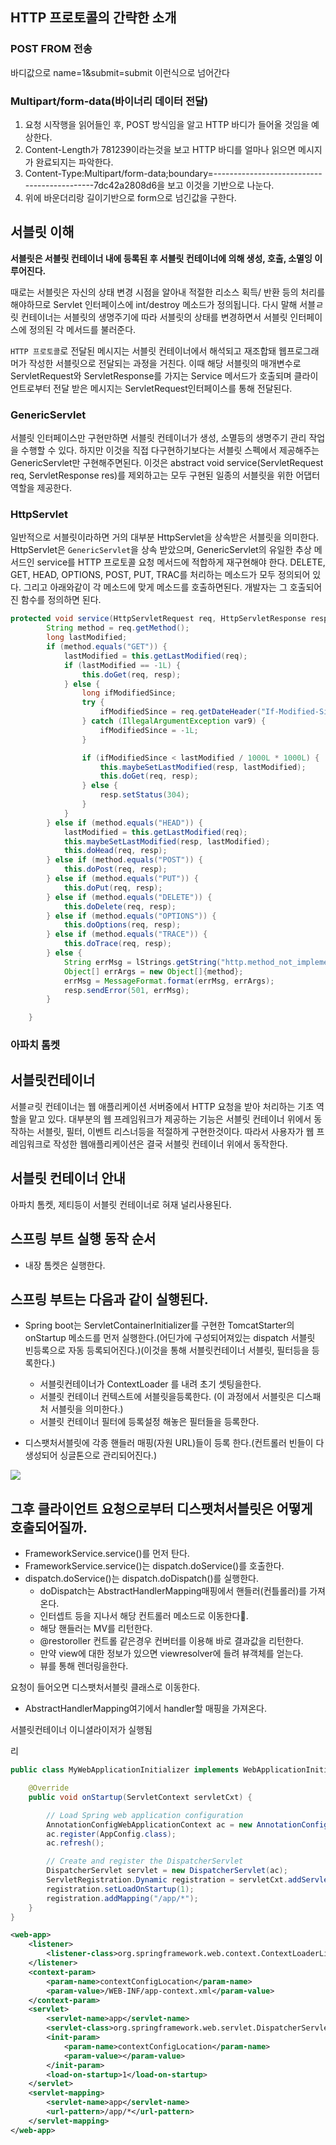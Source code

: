 ## HTTP 프로토콜의 간략한 소개

### POST FROM 전송
바디값으로 name=1&submit=submit 이런식으로 넘어간다

### Multipart/form-data(바이너리 데이터 전달)
1. 요청 시작행을 읽어들인 후, POST 방식임을 알고 HTTP 바디가 들어올 것임을 예상한다.
2. Content-Length가 781239이라는것을 보고 HTTP 바디를 얼마나 읽으면 메시지가 완료되지는 파악한다.
3. Content-Type:Multipart/form-data;boundary=--------------------------------------------7dc42a2808d6을 보고 이것을 기반으로 나눈다.
4. 위에 바운더리랑 길이기반으로 form으로 넘긴값을 구한다.




## 서블릿 이해
**서블릿은 서블릿 컨테이너 내에 등록된 후 서블릿 컨테이너에 의해 생성, 호출, 소멸잉 이루어진다.**

때로는 서블릿은 자신의 상태 변경 시점을 알아내 적절한 리소스 획득/ 반환 등의 처리를 해야하므로 Servlet 인터페이스에 int/destroy 메소드가 정의됩니다. 다시 말해 서블ㄹ릿 컨테이너는 서블릿의 생명주기에 따라 서블릿의 상태를 변경하면서 서블릿 인터페이스에 정의된 각 메서드를 불러준다.

`HTTP 프로토콜`로 전달된 메시지는 서블릿 컨테이너에서 해석되고 재조합돼 웹프로그래머가 작성한 서블릿으로 전달되는 과정을 거친다. 이때 해당 서블릿의 매개변수로 ServletRequest와 ServletResponse를 가지는 Service 메서드가 호출되며 클라이언트로부터 전달 받은 메시지는 ServletRequest인터페이스를 통해 전달된다.

### GenericServlet
서블릿 인터페이스만 구현만하면 서블릿 컨테이너가 생성, 소멸등의 생명주기 관리 작업을 수행할 수 있다. 하지만 이것을 직접 다구현하기보다는 서블릿 스펙에서 제공해주는 GenericServlet만 구현해주면된다. 이것은 abstract void service(ServletRequest req, ServletResponse res)를 제외하고는 모두 구현된 일종의 서블릿을 위한 어댑터 역할을 제공한다.

### HttpServlet
일반적으로 서블릿이라하면 거의 대부분 HttpServlet을 상속받은 서블릿을 의미한다. HttpServlet은 `GenericServlet`을 상속 받았으며, GenericServlet의 유일한 추상 메서드인 service를 HTTP 프로토콜 요청 메서드에 적합하게 재구현해야 한다.
DELETE, GET, HEAD, OPTIONS, POST, PUT, TRAC를 처리하는 메소드가 모두 정의되어 있다. 그리고 아래와같이 각 메소드에 맞게 메소드를 호출하면된다. 개발자는 그 호출되어진 함수를 정의하면 된다.

```java
protected void service(HttpServletRequest req, HttpServletResponse resp) throws ServletException, IOException {
        String method = req.getMethod();
        long lastModified;
        if (method.equals("GET")) {
            lastModified = this.getLastModified(req);
            if (lastModified == -1L) {
                this.doGet(req, resp);
            } else {
                long ifModifiedSince;
                try {
                    ifModifiedSince = req.getDateHeader("If-Modified-Since");
                } catch (IllegalArgumentException var9) {
                    ifModifiedSince = -1L;
                }

                if (ifModifiedSince < lastModified / 1000L * 1000L) {
                    this.maybeSetLastModified(resp, lastModified);
                    this.doGet(req, resp);
                } else {
                    resp.setStatus(304);
                }
            }
        } else if (method.equals("HEAD")) {
            lastModified = this.getLastModified(req);
            this.maybeSetLastModified(resp, lastModified);
            this.doHead(req, resp);
        } else if (method.equals("POST")) {
            this.doPost(req, resp);
        } else if (method.equals("PUT")) {
            this.doPut(req, resp);
        } else if (method.equals("DELETE")) {
            this.doDelete(req, resp);
        } else if (method.equals("OPTIONS")) {
            this.doOptions(req, resp);
        } else if (method.equals("TRACE")) {
            this.doTrace(req, resp);
        } else {
            String errMsg = lStrings.getString("http.method_not_implemented");
            Object[] errArgs = new Object[]{method};
            errMsg = MessageFormat.format(errMsg, errArgs);
            resp.sendError(501, errMsg);
        }

    }
```


### 아파치 톰켓


## 서블릿컨테이너
서블ㄹ릿 컨테이너는 웹 애플리케이션 서버중에서 HTTP 요청을 받아 처리하는 기초 역할을 맡고 있다. 대부분의 웹 프레임워크가 제공하는 기능은 서블릿 컨테이너 위에서 동작하는 서블릿, 필터, 이벤트 리스너등을 적절하게 구현한것이다. 따라서 사용자가 웹 프레임워크로 작성한 웹애플리케이션은 결국 서블릿 컨테이너 위에서 동작한다.


## 서블릿 컨테이너 안내
아파치 톰켓, 제티등이 서블릿 컨테이너로 혀재 널리사용된다.


## 스프링 부트 실행 동작 순서

* 내장 톰켓은 실행한다.




## 스프링 부트는 다음과 같이 실행된다.

* Spring boot는 ServletContainerInitializer를 구현한 TomcatStarter의 onStartup 메소드를 먼저 실행한다.(어딘가에 구성되어져있는 dispatch 서블릿 빈등록으로 자동 등록되어진다.)(이것을 통해 서블릿컨테이너 서블릿, 필터등을 등록한다.)
    * 서블릿컨테이너가 ContextLoader 를 내려 초기 셋팅을한다.
    * 서블릿 컨테이너 컨텍스트에 서블릿을등록한다. (이 과정에서 서블릿은 디스패처 서블릿을 의미한다.)
    * 서블릿 컨테이너 필터에 등록설정 해놓은 필터들을 등록한다.

* 디스팻처서블릿에 각종 핸들러 매핑(자원 URL)들이 등록 한다.(컨트롤러 빈들이 다 생성되어 싱글톤으로 관리되어진다.)


![](https://i.imgur.com/CvVBmhQ.png)




## 그후 클라이언트 요청으로부터 디스팻처서블릿은 어떻게 호출되어질까.

* FrameworkService.service()를 먼저 탄다.
* FrameworkService.service()는 dispatch.doService()를 호출한다.
* dispatch.doService()는 dispatch.doDispatch()를 실행한다.
    * doDispatch는 AbstractHandlerMapping매핑에서 핸들러(컨틀롤러)를 가져온다.
    * 인터셉트 등을 지나서 해당 컨트롤러 메소드로 이동한다.
    * 해당 핸들러는 MV를 리턴한다.
    * @restoroller 컨트롤 같은경우 컨버터를 이용해 바로 결과값을 리턴한다.
    * 만약 view에 대한 정보가 있으면 viewresolver에 들려 뷰객체를 얻는다.
    * 뷰를 통해 렌더링을한다.


요청이 들어오면 디스팻처서블릿 클래스로 이동한다.

* AbstractHandlerMapping여기에서 handler할 매핑을 가져온다.






서블릿컨테이너 이니셜라이저가 실행됨







리


```java
public class MyWebApplicationInitializer implements WebApplicationInitializer {

    @Override
    public void onStartup(ServletContext servletCxt) {

        // Load Spring web application configuration
        AnnotationConfigWebApplicationContext ac = new AnnotationConfigWebApplicationContext();
        ac.register(AppConfig.class);
        ac.refresh();

        // Create and register the DispatcherServlet
        DispatcherServlet servlet = new DispatcherServlet(ac);
        ServletRegistration.Dynamic registration = servletCxt.addServlet("app", servlet);
        registration.setLoadOnStartup(1);
        registration.addMapping("/app/*");
    }
}
```

```xml
<web-app>
	<listener>
		<listener-class>org.springframework.web.context.ContextLoaderListener</listener-class>
	</listener>
	<context-param>
		<param-name>contextConfigLocation</param-name>
		<param-value>/WEB-INF/app-context.xml</param-value>
	</context-param>
	<servlet>
		<servlet-name>app</servlet-name>
		<servlet-class>org.springframework.web.servlet.DispatcherServlet</servlet-class>
		<init-param>
			<param-name>contextConfigLocation</param-name>
			<param-value></param-value>
		</init-param>
		<load-on-startup>1</load-on-startup>
	</servlet>
	<servlet-mapping>
		<servlet-name>app</servlet-name>
		<url-pattern>/app/*</url-pattern>
	</servlet-mapping>
</web-app>
```